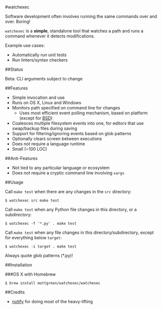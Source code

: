 #watchexec

Software development often involves running the same commands over and over. Boring!

`watchexec` is a **simple**, standalone tool that watches a path and runs a command whenever it detects modifications.

Example use cases:

* Automatically run unit tests
* Run linters/syntax checkers

##Status

Beta: CLI arguments subject to change

##Features

* Simple invocation and use
* Runs on OS X, Linux and Windows
* Monitors path specified on command line for changes
	* Uses most efficient event polling mechanism, based on platform (except for [BSD](https://github.com/passcod/rsnotify#todo))
* Coalesces multiple filesystem events into one, for editors that use swap/backup files during saving
* Support for filtering/ignoring events based on glob patterns
* Optionally clears screen between executions
* Does not require a language runtime
* Small (~100 LOC)

##Anti-Features

* Not tied to any particular language or ecosystem
* Does not require a cryptic command line involving `xargs`

##Usage

Call `make test` when there are any changes in the `src` directory:

    $ watchexec src make test

Call `make test` when any Python file changes in this directory, or a subdirectory:

    $ watchexec -f '*.py' . make test

Call `make test` when any file changes in this directory/subdirectory, except for everything below `target`:

    $ watchexec -i target . make test

Always quote glob patterns (*.py)!

##Installation

###OS X with Homebrew

    $ brew install mattgreen/watchexec/watchexec

##Credits

* [notify](https://github.com/passcod/rsnotify) for doing most of the heavy-lifting
